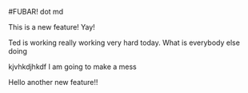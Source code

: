#FUBAR! dot md

This is a new feature! Yay!




Ted is working really working very hard today. What is everybody else doing

kjvhkdjhkdf I am going to make a mess

Hello another new feature!! 
